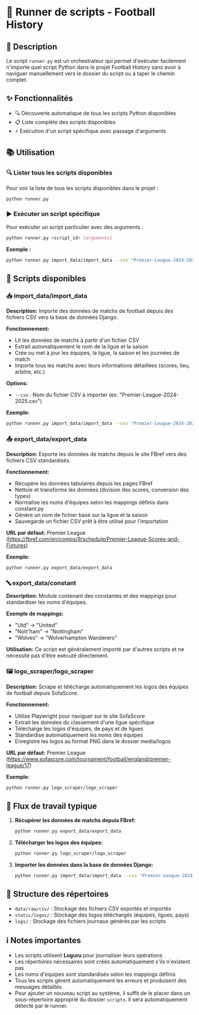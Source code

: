 # 🏃 Runner de scripts - Football History

## 📝 Description
Le script `runner.py` est un orchestrateur qui permet d'exécuter facilement n'importe quel script Python dans le projet Football History sans avoir à naviguer manuellement vers le dossier du script ou à taper le chemin complet.

## ✨ Fonctionnalités
- 🔍 Découverte automatique de tous les scripts Python disponibles
- 📋 Liste complète des scripts disponibles
- ⚡ Exécution d'un script spécifique avec passage d'arguments

## 📚 Utilisation

### 🔍 Lister tous les scripts disponibles
Pour voir la liste de tous les scripts disponibles dans le projet :
```bash
python runner.py
```

### ▶️ Exécuter un script spécifique
Pour exécuter un script particulier avec des arguments :
```bash
python runner.py <script_id> [arguments]
```

**Exemple :**
```bash
python runner.py import_data/import_data --csv "Premier-League-2024-2025.csv"
```

## 📄 Scripts disponibles

### 📥 import_data/import_data
**Description:** Importe des données de matchs de football depuis des fichiers CSV vers la base de données Django.

**Fonctionnement:**
- Lit les données de matchs à partir d'un fichier CSV
- Extrait automatiquement le nom de la ligue et la saison
- Crée ou met à jour les équipes, la ligue, la saison et les journées de match
- Importe tous les matchs avec leurs informations détaillées (scores, lieu, arbitre, etc.)

**Options:**
- `--csv` : Nom du fichier CSV à importer (ex: "Premier-League-2024-2025.csv")

**Exemple:**
```bash
python runner.py import_data/import_data --csv "Premier-League-2024-2025.csv"
```

### 📤 export_data/export_data
**Description:** Exporte les données de matchs depuis le site FBref vers des fichiers CSV standardisés.

**Fonctionnement:**
- Récupère les données tabulaires depuis les pages FBref
- Nettoie et transforme les données (division des scores, conversion des types)
- Normalise les noms d'équipes selon les mappings définis dans constant.py
- Génère un nom de fichier basé sur la ligue et la saison
- Sauvegarde un fichier CSV prêt à être utilisé pour l'importation

**URL par défaut:** Premier League (https://fbref.com/en/comps/9/schedule/Premier-League-Scores-and-Fixtures)

**Exemple:**
```bash
python runner.py export_data/export_data
```

### 🔤 export_data/constant
**Description:** Module contenant des constantes et des mappings pour standardiser les noms d'équipes.

**Exemple de mappings:**
- "Utd" → "United"
- "Nott'ham" → "Nottingham"
- "Wolves" → "Wolverhampton Wanderers"

**Utilisation:** Ce script est généralement importé par d'autres scripts et ne nécessite pas d'être exécuté directement.

### 🖼️ logo_scraper/logo_scraper
**Description:** Scrape et télécharge automatiquement les logos des équipes de football depuis SofaScore.

**Fonctionnement:**
- Utilise Playwright pour naviguer sur le site SofaScore
- Extrait les données du classement d'une ligue spécifique
- Télécharge les logos d'équipes, de pays et de ligues
- Standardise automatiquement les noms des équipes
- Enregistre les logos au format PNG dans le dossier media/logos

**URL par défaut:** Premier League (https://www.sofascore.com/tournament/football/england/premier-league/17)

**Exemple:**
```bash
python runner.py logo_scraper/logo_scraper
```

## 🔄 Flux de travail typique
1. **Récupérer les données de matchs depuis FBref:**
    ```bash
    python runner.py export_data/export_data
    ```

2. **Télécharger les logos des équipes:**
    ```bash
    python runner.py logo_scraper/logo_scraper
    ```

3. **Importer les données dans la base de données Django:**
    ```bash
    python runner.py import_data/import_data --csv "Premier-League-2024-2025.csv"
    ```

## 📁 Structure des répertoires
- `data/raw/csv/` : Stockage des fichiers CSV exportés et importés
- `static/logos/` : Stockage des logos téléchargés (équipes, ligues, pays)
- `logs/` : Stockage des fichiers journaux générés par les scripts

## ℹ️ Notes importantes
- Les scripts utilisent **Loguru** pour journaliser leurs opérations
- Les répertoires nécessaires sont créés automatiquement s'ils n'existent pas
- Les noms d'équipes sont standardisés selon les mappings définis
- Tous les scripts gèrent automatiquement les erreurs et produisent des messages détaillés
- Pour ajouter un nouveau script au système, il suffit de le placer dans un sous-répertoire approprié du dossier `scripts`. Il sera automatiquement détecté par le runner.